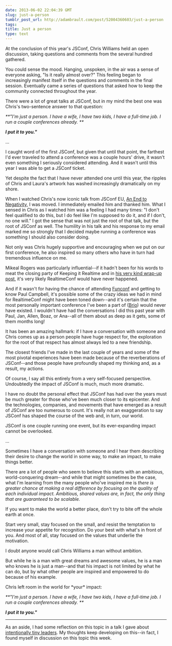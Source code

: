 ```yaml
---
date: 2013-06-02 22:04:39 GMT
slug: just-a-person
tumblr_post_url: http://adambrault.com/post/52004360603/just-a-person
tags: 
title: Just a person
type: text
---
```


At the conclusion of this year's JSConf, Chris Williams held an open discussion, taking questions and comments from the several hundred gathered.

You could sense the mood. Hanging, unspoken, in the air was a sense of everyone asking, "Is it really almost over?" This feeling began to increasingly manifest itself in the questions and comments in the final session. Eventually came a series of questions that asked how to keep the community connected throughout the year.

There were a lot of great talks at JSConf, but in my mind the best one was Chris's two-sentence answer to that question:

_**"I'm just a person. I have a wife, I have two kids, I have a full-time job. I run a couple conferences already. **_

_**I put it to you."**_

...

I caught word of the first JSConf, but given that until that point, the farthest I'd ever traveled to attend a conference was a couple hours' drive, it wasn't even something I seriously considered attending. And it wasn't until this year I was able to get a JSConf ticket.

Yet despite the fact that I have never attended one until this year, the ripples of Chris and Laura's artwork has washed increasingly dramatically on my shore.

When I watched Chris's now iconic talk from JSConf EU, [An End to Negativity][0], I was moved. I immediately emailed him and thanked him. What I sensed in Chris as I watched him was a feeling I had many times: "I don't feel qualified to do this, but I do feel like I'm supposed to do it, and if I don't, no one will." I got the sense that was not just the root of that talk, but the root of JSConf as well. The humility in his talk and his response to my email marked me so strongly that I decided maybe running a conference was something I should also consider doing.

Not only was Chris hugely supportive and encouraging when we put on our first conference, he also inspired so many others who have in turn had tremendous influence on me.

Mikeal Rogers was particularly influential--if it hadn't been for his words to meat the closing party of Keeping it Realtime and in [his very kind wrap-up post][1], it's very likely RealtimeConf would have never happened. 

And if it wasn't for having the chance of attending [Funconf][2] and getting to know Paul Campbell, it's possible some of the crazy ideas we had in mind for RealtimeConf might have been toned down--and it's certain that the most personally important conference I've been a part of ([Brio][3]) would never have existed. I wouldn't have had the conversations I did this past year with Paul, Jan, Allen, Boaz, or Ana--all of them about as deep as it gets, some of them months long!

It has been an amazing hallmark: if I have a conversation with someone and Chris comes up as a person people have huge respect for, the exploration for the root of that respect has almost always led to a new friendship.

The closest friends I've made in the last couple of years and some of the most pivotal experiences have been made because of the reverberations of JSConf--and those people have profoundly shaped my thinking and, as a result, my actions.

Of course, I say all this entirely from a very self-focused perspective. Undoubtedly the impact of JSConf is much, much more dramatic. 

I have no doubt the personal effect that JSConf has had over the years must be much greater for those who've been much closer to its epicenter. And the technologies, companies, and movements that have emerged as a result of JSConf are too numerous to count. It's really not an exaggeration to say JSConf has shaped the course of the web and, in turn, our world.

JSConf is one couple running one event, but its ever-expanding impact cannot be overlooked. 

...

Sometimes I have a conversation with someone and I hear them describing their desire to change the world in some way, to make an impact, to make things better.

There are a lot of people who seem to believe this starts with an ambitious, world-conquering dream--and while that might sometimes be the case, what I'm learning from the many people who've inspired me is _there is greater chance at making a real difference by focusing on the quality of each individual impact. Ambitious, shared values are, in fact, the only thing that are guaranteed to be scalable._

If you want to make the world a better place, don't try to bite off the whole earth at once.

Start very small, stay focused on the small, and resist the temptation to increase your appetite for recognition. Do your best with what's in front of you. And most of all, stay focused on the values that underlie the motivation.

I doubt anyone would call Chris Williams a man without ambition.

But while he is a man with great dreams and awesome values, he is a man who knows he is just a man--and that his impact is not limited by what he can do, but by what other people are inspired and empowered to do because of his example.

Chris left room in the world for \*your\* impact: 

_**"I'm just a person. I have a wife, I have two kids, I have a full-time job. I run a couple conferences already. **_

_**I put it to you."**_

----

As an aside, I had some reflection on this topic in a talk I gave about [intentionally tiny leaders][4]. My thoughts keep developing on this--in fact, I found myself in discussion on this topic this week.

[0]: http://jsconf.eu/2011/an_end_to_negativity.html
[1]: http://www.futurealoof.com/posts/what-is-the-maximum-number-of-courses.html
[2]: http://2012.funconf.com/
[3]: http://brioconference.com
[4]: https://vimeo.com/52639927